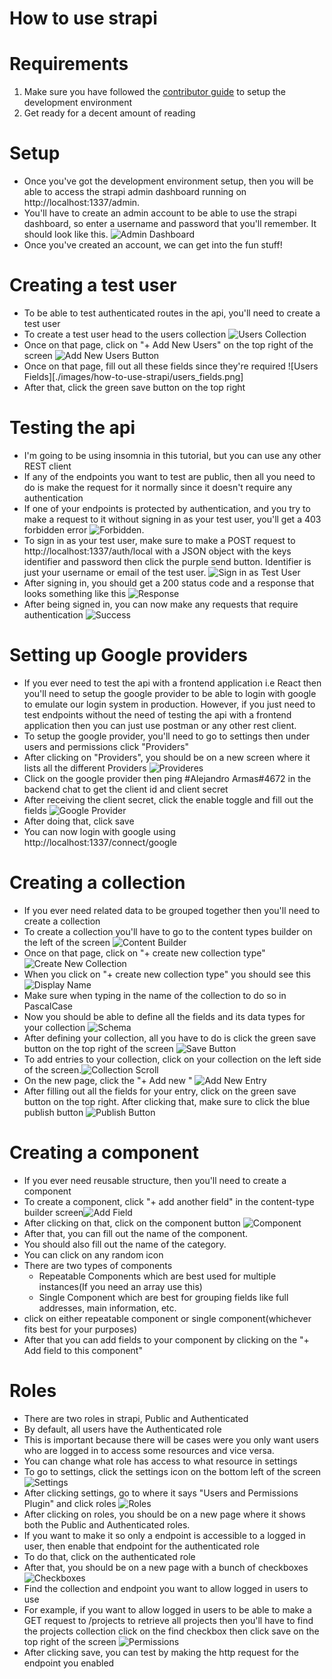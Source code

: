 # How to use strapi

# Requirements
1. Make sure you have followed the [contributor guide](CONTRIBUTING.md) to setup the development environment
2. Get ready for a decent amount of reading

# Setup
- Once you've got the development environment setup, then you will be able to
  access the strapi admin dashboard running on http://localhost:1337/admin.
- You'll have to create an admin account to be able to use the strapi dashboard, so
  enter a username and password that you'll remember. It should look like this.
  ![Admin Dashboard](./images/how-to-use-strapi/admin.png)
- Once you've created an account, we can get into the fun stuff!

# Creating a test user
- To be able to test authenticated routes in the api, you'll need to create a test user
- To create a test user head to the users collection ![Users Collection](./images/how-to-use-strapi/users_collection.png)
- Once on that page, click on "+ Add New Users" on the top right of the screen ![Add New Users Button](./images/how-to-use-strapi/add_new_user.png)
- Once on that page, fill out all these fields since they're required ![Users Fields][./images/how-to-use-strapi/users_fields.png]
- After that, click the green save button on the top right

# Testing the api
- I'm going to be using insomnia in this tutorial, but you can use any other REST client
- If any of the endpoints you want to test are public, then all you need to do is make the request for it
  normally since it doesn't require any authentication
- If one of your endpoints is protected by authentication, and you try to make a request to it without signing in as your test user,
  you'll get a 403 forbidden error ![Forbidden](./images/how-to-use-strapi/forbidden.png).
- To sign in as your test user, make sure to make a POST request to http://localhost:1337/auth/local
  with a JSON object with the keys identifier and password then click the purple send button. Identifier is just your username or email
  of the test user. ![Sign in as Test User](./images/how-to-use-strapi/sign-in.png)
- After signing in, you should get a 200 status code and a response that looks something like this ![Response](./images/how-to-use-strapi/response.png)
- After being signed in, you can now make any requests that require authentication ![Success](./images/how-to-use-strapi/success.png)

# Setting up Google providers
- If you ever need to test the api with a frontend application i.e React then you'll need to
  setup the google provider to be able to login with google to emulate our login system in production.
  However, if you just need to test endpoints without the need of testing the api with a frontend application
  then you can just use postman or any other rest client.
- To setup the google provider, you'll need to go to settings then under users and permissions click "Providers"
- After clicking on "Providers", you should be on a new screen where it lists all the different Providers
  ![Provideres](./images/how-to-use-strapi/providers.png)
- Click on the google provider then ping #Alejandro Armas#4672 in the backend chat to get the client id and client secret
- After receiving the client secret, click the enable toggle and fill out the fields
  ![Google Provider](./images/how-to-use-strapi/google.png)
- After doing that, click save
- You can now login with google using http://localhost:1337/connect/google

# Creating a collection
- If you ever need related data to be grouped together then you'll need to create a collection
- To create a collection you'll have to go to the content types builder on the left of the
  screen ![Content Builder](./images/how-to-use-strapi/content.png)
- Once on that page, click on "+ create new collection type" ![Create New Collection](./images/how-to-use-strapi/create_new_collection.png)
- When you click on "+ create new collection type" you should see this ![Display Name](./images/how-to-use-strapi/display_name.png)
- Make sure when typing in the name of the collection to do so in PascalCase
- Now you should be able to define all the fields and its data types for your collection ![Schema](./images/how-to-use-strapi/schema.png)
- After defining your collection, all you have to do is click the green save button on the top right of the screen
  ![Save Button](./images/how-to-use-strapi/save_button.png)
- To add entries to your collection, click on your collection on the left side of the screen.![Collection Scroll](./images/how-to-use-strapi/collection_scroll.png)
- On the new page, click the "+ Add new <collection-name>" ![Add New Entry](./images/how-to-use-strapi/add_new_entry.png)
- After filling out all the fields for your entry, click on the green save button on the top right. After clicking that,
  make sure to click the blue publish button ![Publish Button](./images/how-to-use-strapi/publish.png)

# Creating a component
- If you ever need reusable structure, then you'll need to create a component
- To create a component, click "+ add another field" in the content-type builder screen![Add Field](./images/how-to-use-strapi/add_field.png)
- After clicking on that, click on the component button ![Component](./images/how-to-use-strapi/component.png)
- After that, you can fill out the name of the component.
- You should also fill out the name of the category.
- You can click on any random icon
- There are two types of components
  - Repeatable Components which are best used for multiple instances(If you need an array use this)
  - Single Component which are best for grouping fields like full addresses, main information, etc.
- click on either repeatable component or single component(whichever fits best for your purposes)
- After that you can add fields to your component by clicking on the "+ Add field to this component"

# Roles
- There are two roles in strapi, Public and Authenticated
- By default, all users have the Authenticated role
- This is important because there will be cases were you only want users who are logged in to
  access some resources and vice versa.
- You can change what role has access to what resource in settings
- To go to settings, click the settings icon on the bottom left of the screen ![Settings](./images/how-to-use-strapi/setting.png)
- After clicking settings, go to where it says "Users and Permissions Plugin" and click roles ![Roles](./images/how-to-use-strapi/roles.png)
- After clicking on roles, you should be on a new page where it shows both the Public and Authenticated roles.
- If you want to make it so only a endpoint is accessible to a logged in user, then enable that endpoint for the authenticated role
- To do that, click on the authenticated role
- After that, you should be on a new page with a bunch of checkboxes ![Checkboxes](./images/how-to-use-strapi/checkboxes.png)
- Find the collection and endpoint you want to allow logged in users to use
- For example, if you want to allow logged in users to be able to make a GET request to /projects to retrieve all projects
  then you'll have to find the projects collection click on the find checkbox then click save on the top right of the screen
  ![Permissions](./images/how-to-use-strapi/permission.png)
- After clicking save, you can test by making the http request for the endpoint you enabled
